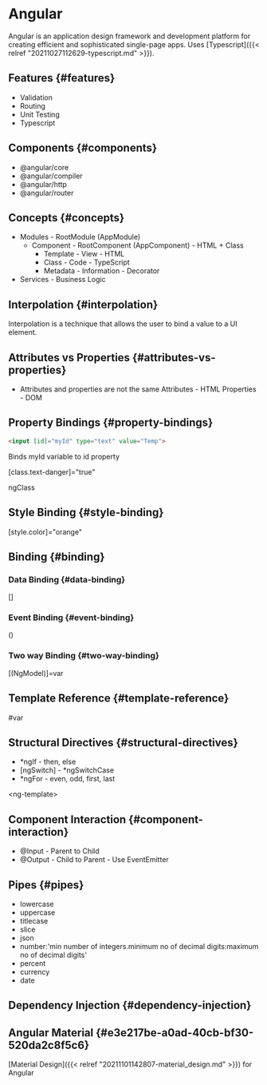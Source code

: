 # Angular


Angular is an application design framework and development platform for creating efficient and sophisticated single-page apps. Uses [Typescript]({{< relref "20211027112629-typescript.md" >}}).


## Features {#features}

-   Validation
-   Routing
-   Unit Testing
-   Typescript


## Components {#components}

-   @angular/core
-   @angular/compiler
-   @angular/http
-   @angular/router


## Concepts {#concepts}

-   Modules  - RootModule (AppModule)
    -   Component - RootComponent (AppComponent) - HTML + Class
        -   Template - View - HTML
        -   Class - Code - TypeScript
        -   Metadata - Information - Decorator
-   Services - Business Logic


## Interpolation {#interpolation}

Interpolation is a technique that allows the user to bind a value to a UI element.


## Attributes vs Properties {#attributes-vs-properties}

-   Attributes and properties are not the same
    Attributes - HTML
    Properties - DOM


## Property Bindings {#property-bindings}

```html
<input [id]="myId" type="text" value="Temp">
```

Binds myId variable to id property

[class.text-danger]="true"

ngClass


## Style Binding {#style-binding}

[style.color]="orange"


## Binding {#binding}


### Data Binding {#data-binding}

[]


### Event Binding {#event-binding}

()


### Two way Binding {#two-way-binding}

[(NgModel)]=var


## Template Reference {#template-reference}

\#var


## Structural Directives {#structural-directives}

-   \*ngIf - then, else
-   [ngSwitch] - \*ngSwitchCase
-   \*ngFor - even, odd, first, last

&lt;ng-template&gt;


## Component Interaction {#component-interaction}

-   @Input - Parent to Child
-   @Output - Child to Parent - Use EventEmitter


## Pipes {#pipes}

-   lowercase
-   uppercase
-   titlecase
-   slice
-   json
-   number:'min number of integers.minimum no of decimal digits:maximum no of decimal digits'
-   percent
-   currency
-   date


## Dependency Injection {#dependency-injection}


## Angular Material {#e3e217be-a0ad-40cb-bf30-520da2c8f5c6}

[Material Design]({{< relref "20211101142807-material_design.md" >}}) for Angular
